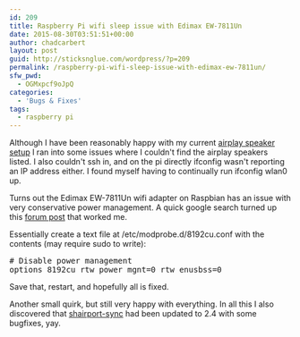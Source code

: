 ```yaml
---
id: 209
title: Raspberry Pi wifi sleep issue with Edimax EW-7811Un
date: 2015-08-30T03:51:51+00:00
author: chadcarbert
layout: post
guid: http://sticksnglue.com/wordpress/?p=209
permalink: /raspberry-pi-wifi-sleep-issue-with-edimax-ew-7811un/
sfw_pwd:
  - OGMxpcf9oJpQ
categories:
  - 'Bugs & Fixes'
tags:
  - raspberry pi
---
```

Although I have been reasonably happy with my current [airplay speaker setup](http://sticksnglue.com/finally-airplay-speakers/) I ran into some issues where I couldn't find the airplay speakers listed. I also couldn't <span class="lang:sh decode:true crayon-inline">ssh</span> in, and on the pi directly <span class="lang:sh decode:true crayon-inline">ifconfig</span> wasn't reporting an IP address either. I found myself having to continually run <span class="lang:sh decode:true crayon-inline">ifconfig wlan0 up</span>.

Turns out the Edimax EW-7811Un wifi adapter on Raspbian has an issue with very conservative power management. A quick google search turned up this [forum post](https://www.raspberrypi.org/forums/viewtopic.php?t=61665) that worked me.

Essentially create a text file at <span class="lang:default decode:true crayon-inline">/etc/modprobe.d/8192cu.conf</span> with the contents (may require sudo to write):

<pre class="lang:default decode:true "># Disable power management
options 8192cu rtw_power_mgnt=0 rtw_enusbss=0</pre>

Save that, restart, and hopefully all is fixed.

Another small quirk, but still very happy with everything. In all this I also discovered that [shairport-sync](https://github.com/mikebrady/shairport-sync) had been updated to 2.4 with some bugfixes, yay.